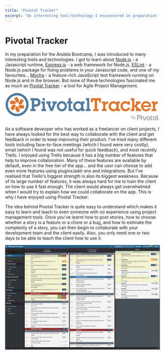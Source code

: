 ```yaml
---
title: "Pivotal Tracker"
excerpt: "An interesting tool/technology I encountered in preparation for Bootcamp"
---
```


# Pivotal Tracker

In my preparation for the Andela Bootcamp, I was introduced to many interesting tools and technologies. I got to learn about [Node.js](https://nodejs.org/en/) - a Javascript runtime, [Express.js](https://expressjs.com) - a web framework for Node.js, [ESLint](https://eslint.org) - a Node.js package for fixing problems in your Javascript code, and one of my favourites... [Mocha](https://mochajs.org) - a feature-rich JavaScript test framework running on Node.js and in the browser. But none of these technologies fascinated me as much as [Pivotal Tracker](https://www.pivotaltracker.com) - a tool for Agile Project Management. 

![Pivotal Tracker brand](/assets/Pivotal_Tracker_logo.png)

As a software deveoper who has worked as a freelancer on client projects, I have always looked for the best way to collaborate with the client and get feedback in order to keep improving their product. I've tried many different tools including face-to-face meetings (which I found were very costly), email (which I found was not useful for quick feedback), and most recently Trello. I enjoyed using Trello because it has a big number of features that help to improve collaboration. Many of these features are available by default, even in the free tier of the app... and the user can choose to add even more features using plugins/add-ons and integrations. But I've realised that Trello's biggest strength is also its biggest weakness. Because of its large number of features, it was always hard for me to train the client on how to use it fast enough. The client would always get overwhelmed when I would try to explain how we could collaborate on the app. This is why I have enjoyed using Pivotal Tracker.

The idea behind Pivotal Tracker is quite easy to understand which makes it easy to learn and teach to even someone with no experience using project management tools. Once you've learnt how to post stories, how to choose whether a story is a feature or a chore or a bug, and how to estimate the complexity of a story, you can then begin to collaborate with your development team and the client easily. Also, you only need one or two days to be able to teach the client how to use it.

![Teamwork](/assets/pivotal-tracker-board.png)